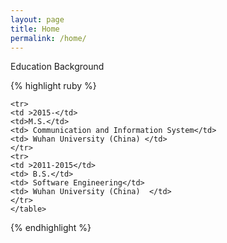 ```yaml
---
layout: page
title: Home
permalink: /home/
---
```


<p class="STYLE9"><span class="STYLE20">Education Background</span></p>
{% highlight ruby %}
<p>
	<table id="table" class="STYLE116">

	<tr>   
	<td >2015-</td>
	<td>M.S.</td>
	<td> Communication and Information System</td>
	<td> Wuhan University (China) </td>
	</tr>
	<tr>   
	<td >2011-2015</td>
	<td> B.S.</td>
	<td> Software Engineering</td>
	<td> Wuhan University (China)  </td>
	</tr>
	</table>
</p>
{% endhighlight %}